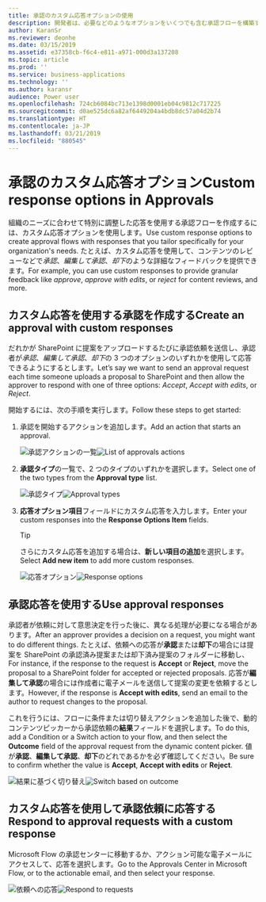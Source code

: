 ```yaml
---
title: 承認のカスタム応答オプションの使用
description: 開発者は、必要などのようなオプションをいくつでも含む承認フローを構築することができます。
author: KaranSr
ms.reviewer: deonhe
ms.date: 03/15/2019
ms.assetid: e37358cb-f6c4-e811-a971-000d3a137208
ms.topic: article
ms.prod: ''
ms.service: business-applications
ms.technology: ''
ms.author: karansr
audience: Power user
ms.openlocfilehash: 724cb6084bc713e1398d0001eb04c9812c717225
ms.sourcegitcommit: d0ae525dc6a82af6449204a4bdb8dc57a04d2b74
ms.translationtype: HT
ms.contentlocale: ja-JP
ms.lasthandoff: 03/21/2019
ms.locfileid: "880545"
---
```

# <a name="custom-response-options-in-approvals"></a><span data-ttu-id="e37a2-103">承認のカスタム応答オプション</span><span class="sxs-lookup"><span data-stu-id="e37a2-103">Custom response options in Approvals</span></span>

<span data-ttu-id="e37a2-104">組織のニーズに合わせて特別に調整した応答を使用する承認フローを作成するには、カスタム応答オプションを使用します。</span><span class="sxs-lookup"><span data-stu-id="e37a2-104">Use custom response options to create approval flows with responses that you tailor specifically for your organization's needs.</span></span> <span data-ttu-id="e37a2-105">たとえば、カスタム応答を使用して、コンテンツのレビューなどで*承認*、*編集して承認*、*却下*のような詳細なフィードバックを提供できます。</span><span class="sxs-lookup"><span data-stu-id="e37a2-105">For example, you can use custom responses to provide granular feedback like *approve*, *approve with edits*, or *reject* for content reviews, and more.</span></span>

## <a name="create-an-approval-with-custom-responses"></a><span data-ttu-id="e37a2-106">カスタム応答を使用する承認を作成する</span><span class="sxs-lookup"><span data-stu-id="e37a2-106">Create an approval with custom responses</span></span>

<span data-ttu-id="e37a2-107">だれかが SharePoint に提案をアップロードするたびに承認依頼を送信し、承認者が*承認*、*編集して承認*、*却下*の 3 つのオプションのいずれかを使用して応答できるようにするとします。</span><span class="sxs-lookup"><span data-stu-id="e37a2-107">Let’s say we want to send an approval request each time someone uploads a proposal to SharePoint and then allow the approver to respond with one of three options: *Accept*, *Accept with edits*, or *Reject*.</span></span>

<span data-ttu-id="e37a2-108">開始するには、次の手順を実行します。</span><span class="sxs-lookup"><span data-stu-id="e37a2-108">Follow these steps to get started:</span></span>

1. <span data-ttu-id="e37a2-109">承認を開始するアクションを追加します。</span><span class="sxs-lookup"><span data-stu-id="e37a2-109">Add an action that starts an approval.</span></span>

     <span data-ttu-id="e37a2-110">![承認アクションの一覧](media/custom-response-options-in-approvals/customresponseoptions-1.png "承認アクションの一覧")</span><span class="sxs-lookup"><span data-stu-id="e37a2-110">![List of approvals actions](media/custom-response-options-in-approvals/customresponseoptions-1.png "List of approvals actions")</span></span>

1. <span data-ttu-id="e37a2-111">**承認タイプ**の一覧で、2 つのタイプのいずれかを選択します。</span><span class="sxs-lookup"><span data-stu-id="e37a2-111">Select one of the two types from the **Approval type** list.</span></span>

     <span data-ttu-id="e37a2-112">![承認タイプ](media/custom-response-options-in-approvals/customresponseoptions-2.png "承認タイプ")</span><span class="sxs-lookup"><span data-stu-id="e37a2-112">![Approval types](media/custom-response-options-in-approvals/customresponseoptions-2.png "Approval types")</span></span>

1. <span data-ttu-id="e37a2-113">**応答オプション項目**フィールドにカスタム応答を入力します。</span><span class="sxs-lookup"><span data-stu-id="e37a2-113">Enter your custom responses into the **Response Options Item** fields.</span></span>

    > [!TIP]
    > <span data-ttu-id="e37a2-114">さらにカスタム応答を追加する場合は、**新しい項目の追加**を選択します。</span><span class="sxs-lookup"><span data-stu-id="e37a2-114">Select **Add new item** to add more custom responses.</span></span>

     <span data-ttu-id="e37a2-115">![応答オプション](media/custom-response-options-in-approvals/customresponseoptions-3.png "応答オプション")</span><span class="sxs-lookup"><span data-stu-id="e37a2-115">![Response options](media/custom-response-options-in-approvals/customresponseoptions-3.png "Response options")</span></span>

## <a name="use-approval-responses"></a><span data-ttu-id="e37a2-116">承認応答を使用する</span><span class="sxs-lookup"><span data-stu-id="e37a2-116">Use approval responses</span></span>

<span data-ttu-id="e37a2-117">承認者が依頼に対して意思決定を行った後に、異なる処理が必要になる場合があります。</span><span class="sxs-lookup"><span data-stu-id="e37a2-117">After an approver provides a decision on a request, you might want to do different things.</span></span> <span data-ttu-id="e37a2-118">たとえば、依頼への応答が**承認**または**却下**の場合には提案を SharePoint の承認済み提案または却下済み提案のフォルダーに移動し、</span><span class="sxs-lookup"><span data-stu-id="e37a2-118">For instance, if the response to the request is **Accept** or **Reject**, move the proposal to a SharePoint folder for accepted or rejected proposals.</span></span> <span data-ttu-id="e37a2-119">応答が**編集して承認**の場合には作成者に電子メールを送信して提案の変更を依頼するとします。</span><span class="sxs-lookup"><span data-stu-id="e37a2-119">However, if the response is **Accept with edits**, send an email to the author to request changes to the proposal.</span></span>

<span data-ttu-id="e37a2-120">これを行うには、フローに条件または切り替えアクションを追加した後で、動的コンテンツピッカーから承認依頼の**結果**フィールドを選択します。</span><span class="sxs-lookup"><span data-stu-id="e37a2-120">To do this, add a Condition or a Switch action to your flow, and then select the **Outcome** field of the approval request from the dynamic content picker.</span></span> <span data-ttu-id="e37a2-121">値が**承認**、**編集して承認**、**却下**のどれであるかを必ず確認してください。</span><span class="sxs-lookup"><span data-stu-id="e37a2-121">Be sure to confirm whether the value is **Accept**, **Accept with edits** or **Reject**.</span></span>

<span data-ttu-id="e37a2-122">![結果に基づく切り替え](media/custom-response-options-in-approvals/customresponseoptions-5.png "結果に基づく切り替え")</span><span class="sxs-lookup"><span data-stu-id="e37a2-122">![Switch based on outcome](media/custom-response-options-in-approvals/customresponseoptions-5.png "Switch based on outcome")</span></span>

## <a name="respond-to-approval-requests-with-a-custom-response"></a><span data-ttu-id="e37a2-123">カスタム応答を使用して承認依頼に応答する</span><span class="sxs-lookup"><span data-stu-id="e37a2-123">Respond to approval requests with a custom response</span></span>

<span data-ttu-id="e37a2-124">Microsoft Flow の承認センターに移動するか、アクション可能な電子メールにアクセスして、応答を選択します。</span><span class="sxs-lookup"><span data-stu-id="e37a2-124">Go to the Approvals Center in Microsoft Flow, or to the actionable email, and then select your response.</span></span>

   <span data-ttu-id="e37a2-125">![依頼への応答](media/custom-response-options-in-approvals/customresponseoptions-5-2.png "依頼への応答")</span><span class="sxs-lookup"><span data-stu-id="e37a2-125">![Respond to requests](media/custom-response-options-in-approvals/customresponseoptions-5-2.png "Respond to requests")</span></span>

